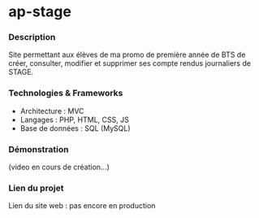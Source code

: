 # ap-stage

### Description
Site permettant aux élèves de ma promo de première année de BTS de créer, consulter, modifier et supprimer ses compte rendus journaliers de STAGE. 

### Technologies & Frameworks
- Architecture : MVC
- Langages : PHP, HTML, CSS, JS
- Base de données : SQL (MySQL)

<!-- ### UML/Merise et/ou conception de la base de données** -->
<!-- - Montrer les diagrammes et autres -->

### Démonstration
(video en cours de création...)

### Lien du projet
Lien du site web : pas encore en production


